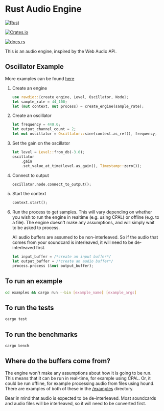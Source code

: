 # Rust Audio Engine

[![Rust](https://github.com/joefocusrite/rawdio/actions/workflows/rust.yml/badge.svg)](https://github.com/joefocusrite/rawdio/actions/workflows/rust.yml)

[![Crates.io](https://img.shields.io/crates/v/rawdio)](https://crates.io/crates/rawdio)

[![docs.rs](https://img.shields.io/docsrs/rawdio)](https://docs.rs/rawdio/latest/rawdio/)

This is an audio engine, inspired by the Web Audio API.

## Oscillator Example

More examples can be found [here](./examples)

1. Create an engine

    ```rust
    use rawdio::{create_engine, Level, Oscillator, Node};
    let sample_rate = 44_100;
    let (mut context, mut process) = create_engine(sample_rate);
    ```

1. Create an oscillator

    ```rust
    let frequency = 440.0;
    let output_channel_count = 2;
    let mut oscillator = Oscillator::sine(context.as_ref(), frequency, output_channel_count);
    ```

1. Set the gain on the oscillator

    ```rust
    let level = Level::from_db(-3.0);
    oscillator
        .gain
        .set_value_at_time(level.as_gain(), Timestamp::zero());
    ```

1. Connect to output

    ```rust
    oscillator.node.connect_to_output();
    ```

1. Start the context

    ```rust
    context.start();
    ```

1. Run the process to get samples. This will vary depending on whether
   you wish to run the engine in realtime (e.g. using CPAL) or offline (e.g. to a file).
   The engine doesn't make any assumptions, and will simply wait to be asked to process.

   All audio buffers are assumed to be non-interleaved.
   So if the audio that comes from your soundcard is interleaved, it will need
   to be de-interleaved first.

    ```rust
    let input_buffer = /*create an input buffer*/
    let output_buffer = /*create an audio buffer*/
    process.process (&mut output_buffer);
    ```

## To run an example

```sh
cd examples && cargo run --bin [example_name] [example_args]
```

## To run the tests

```sh
cargo test
```

## To run the benchmarks

```sh
cargo bench
```

## Where do the buffers come from?

The engine won't make any assumptions about how it is going to be run.
This means that it can be run in real-time, for example using CPAL.
Or, it could be run offline, for example processing audio from files using hound.
There are examples of both of these in the [/examples](examples) directory.

Bear in mind that audio is expected to be de-interleaved.
Most soundcards and audio files will be interleaved, so it will need to be converted first.
